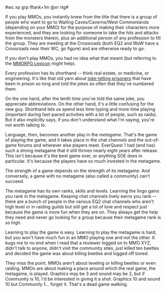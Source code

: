 #wc xp grp lftank+1m @xr rtg#

If you play MMOs, you instantly knew from the title that there is a group of people who want to go to Wailing Caves/Caverns/West Commonlands (depending on your MMO) for the purpose of making their characters more experienced, and they are looking for someone to take the hits and attacks from the monsters therein, plus an additional person of any profession to fill the group. They are meeting at the Crossroads (both EQ2 and WoW have a Crossroads near their WC, go figure) and are otherwise ready to go.



If you don't play MMOs, you had no idea what that meant (but referring to the [MMORPG Lexicon](http://www.nickyee.com/daedalus/archives/001313.php) might help).

Every profession has its shorthand -- think real estate, or medicine, or engineering. It's like that old yarn about [joke-telling prisoners](http://www.hyperorg.com/blogger/mtarchive/001978.html) that have been in prison so long and told the jokes so often that they've numbered them.

On the one hand, after the tenth time you've told the same joke, you appreciate abbreviations. On the other hand, it's a little confusing for the new guy.
Shorthand lets us spend less time typing and more time playing (important during fast-paced activities with a lot of people, such as raids). But it also implicitly says, if you don't understand what I'm saying, you're not worth talking to.

Language, then, becomes another play in the *metagame*. That's the game of playing the game, and it takes place in the chat channels and the out-of-game forums and wherever else players meet. EverQuest 1 had (and has) such a strong metagame that it still thrives nearly eight years after release. This isn't because it's the best game ever, or anything SOE does in particular. It's because the players have so much invested in the metagame.

The strength of a game depends on the strength of its metagame. And conversely, a game with no metagame (also called a community) can't succeed.

The metagame has its own ranks, skills and levels. Learning the lingo gains you rank in the metagame. Keeping chat channels lively earns you rank -- there are a bunch of people in the various EQ2 chat channels who aren't high level or in raiding guilds but still get a lot of love and respect just because the game is more fun when they are on. They always get the help they need and never go looking for a group because their metagame rank is so high.

Learning to play the game is easy. Learning to play the metagame is hard, but you won't have much fun in an MMO playing one and not the other. It bugs me to no end when I read that a reviewer logged on to MMO XYZ, didn't talk to anyone, didn't visit the community sites, just killed ten beetles and decided the game was about killing beetles and logged off bored.

They miss the point. MMOs aren't about leveling or killing beetles or even raiding. MMOs are about making a place around which the real game, the metagame, is played. Graphics may be 3 and sound may be 2, but if Community is 10, I'd be interested in giving it a shot. Graphics 10 and sound 10 but Community 1... forget it. That's a dead game walking.
